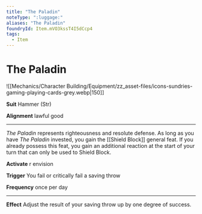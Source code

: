 ```yaml
---
title: "The Paladin"
noteType: ":luggage:"
aliases: "The Paladin"
foundryId: Item.mVO3kssT4I5dCcp4
tags:
  - Item
---
```


# The Paladin
![[Mechanics/Character Building/Equipment/zz_asset-files/icons-sundries-gaming-playing-cards-grey.webp|150]]

**Suit** Hammer (Str)

**Alignment** lawful good

* * *

_The Paladin_ represents righteousness and resolute defense. As long as you have _The Paladin_ invested, you gain the [[Shield Block]] general feat. If you already possess this feat, you gain an additional reaction at the start of your turn that can only be used to Shield Block.

**Activate** r envision

**Trigger** You fail or critically fail a saving throw

**Frequency** once per day

* * *

**Effect** Adjust the result of your saving throw up by one degree of success.
